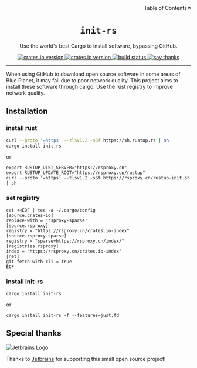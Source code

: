 <div align=right>Table of Contents↗️</div>

<h1 align=center><code>init-rs</code></h1>

<p align=center>Use the world's best Cargo to install software, bypassing GitHub.</p>

<div align=center>
  <a href="https://crates.io/crates/init-rs">
    <img src="https://img.shields.io/crates/v/init-rs.svg" alt="crates.io version">
  </a>
  <a href="https://crates.io/crates/init-rs">
    <img src="https://img.shields.io/github/repo-size/lvillis/init-rs?style=flat-square&color=328657" alt="crates.io version">
  </a>
  <a href="https://github.com/lvillis/init-rs/actions">
    <img src="https://github.com/lvillis/init-rs/actions/workflows/ci.yaml/badge.svg" alt="build status">
  </a>
  <a href="mailto:lvillis@outlook.com?subject=Thanks%20for%20init-rs!">
    <img src="https://img.shields.io/badge/Say%20Thanks-!-1EAEDB.svg" alt="say thanks">
  </a>
</div>


---

When using GitHub to download open source software in some areas of Blue Planet, it may fail due to poor network quality. 
This project aims to install these software through cargo. Use the rust registry to improve network quality.



## Installation

### install rust
```bash
curl --proto '=https' --tlsv1.2 -sSf https://sh.rustup.rs | sh
cargo install init-rs
```
or
```shell
export RUSTUP_DIST_SERVER="https://rsproxy.cn"
export RUSTUP_UPDATE_ROOT="https://rsproxy.cn/rustup"
curl --proto '=https' --tlsv1.2 -sSf https://rsproxy.cn/rustup-init.sh | sh
```

### set registry

```shell
cat <<EOF | tee -a ~/.cargo/config
[source.crates-io]
replace-with = 'rsproxy-sparse'
[source.rsproxy]
registry = "https://rsproxy.cn/crates.io-index"
[source.rsproxy-sparse]
registry = "sparse+https://rsproxy.cn/index/"
[registries.rsproxy]
index = "https://rsproxy.cn/crates.io-index"
[net]
git-fetch-with-cli = true
EOF
```

### install init-rs

```shell
cargo install init-rs
```

or

```shell
cargo install init-rs -f --features=just,fd
```

## Special thanks

[![Jetbrains Logo](https://krwu.github.io/img/jetbrains.svg)](https://www.jetbrains.com/?from=init-rs)

Thanks to [Jetbrains](https://www.jetbrains.com/?from=init-rs) for supporting this small open source project!
